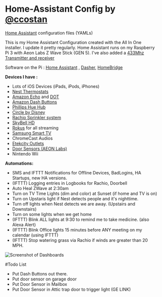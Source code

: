 # Home-Assistant Config by [@ccostan](http://www.twitter.com/ccostan)
[Home Assistant](https://home-assistant.io/) configuration files (YAMLs)

This is my Home Assistant Configuration created with the All In One installer.  I update it pretty regularly. 
Home Assistant runs on my Raspberry Pi 3 with Aeon Labs Z Wave Stick (GEN 5). I've also added a [433Mhz Transmitter and receiver](http://amzn.to/2dceNY2)

Software on the Pi : [Home Assistant](https://home-assistant.io/) , [Dasher](https://github.com/maddox/dasher), [HomeBridge](https://github.com/nfarina/homebridge)

**Devices I have :**
* Lots of iOS Devices (iPads, iPods, iPhones)
* [Nest Thermostats](http://amzn.to/2eAhB1k)
* [Amazon Echo](http://amzn.to/2dSVbK4) and [DOT](http://amzn.to/2e3vHFQ)
* [Amazon Dash Buttons](http://amzn.to/2dPKZhM)
* [Phillips Hue Hub](http://amzn.to/2eoQTJy)
* [Circle by Disney](http://amzn.to/2eAgaA6)
* [Rachio Sprinkler system](http://amzn.to/2eoPKBW)
* [SkyBell HD](http://amzn.to/2dcexIB)
* [Rokus](http://amzn.to/2dpn89c) for all streaming
* [Samsung Smart TV](http://amzn.to/2efNNnq)
* ChromeCast Audios
* [Etekcity Outlets](http://amzn.to/2efNoBP)
* [Door Sensors (AEON Labs)](http://amzn.to/2e3xDxY)
* Nintendo Wii

**Automations:**
* SMS and IFTTT Notifications for Offline Devices, BadLogins, HA Startups, new HA versions.
* (IFTTT) Logging entries in Logbooks for Rachio, Doorbell
* Auto Heal ZWave at 2:30am
* Turn on TV Time Lights (dim and color) at Sunset (if home and TV is on)
* Turn on Upstaris light if Nest detects people and it's nighttime.
* Turn off lights when Nest detects we are away. (Upstairs and Downstairs)
* Turn on some lights when we get home
* (IFTTT) Blink ALL lights at 9:30 to remind me to take medicine. (also Alexa Alert)
* (IFTTT) Blink Office lights 15 minutes before ANY meeting on my calendar (using IFTTT)
* (IFTTT) Stop watering grass via Rachio if winds are greater than 20 MPH. 

![Screenshot of Dashboards](https://i.imgur.com/HyriksZ.png)

#Todo List

* Put Dash Buttons out there.
* Put door sensor on garage door
* Put Door Sensor in Mailbox
* Put Door Sensor in Attic trap door to trigger light (GE LINK)
